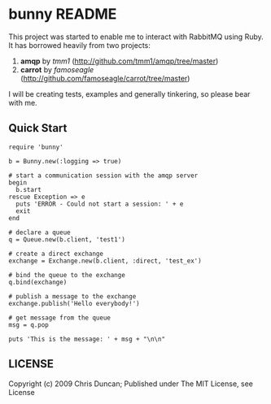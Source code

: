 # bunny README

This project was started to enable me to interact with RabbitMQ using Ruby. It has borrowed heavily from two projects:
 
1. **amqp** by *tmm1* (http://github.com/tmm1/amqp/tree/master)
2. **carrot** by *famoseagle* (http://github.com/famoseagle/carrot/tree/master)
 
I will be creating tests, examples and generally tinkering, so please bear with me.
 
## Quick Start

    require 'bunny'

    b = Bunny.new(:logging => true)

    # start a communication session with the amqp server
    begin
      b.start
    rescue Exception => e
      puts 'ERROR - Could not start a session: ' + e
      exit
    end

    # declare a queue
    q = Queue.new(b.client, 'test1')

    # create a direct exchange
    exchange = Exchange.new(b.client, :direct, 'test_ex')

    # bind the queue to the exchange
    q.bind(exchange)

    # publish a message to the exchange
    exchange.publish('Hello everybody!')

    # get message from the queue
    msg = q.pop

    puts 'This is the message: ' + msg + "\n\n"

## LICENSE

Copyright (c) 2009 Chris Duncan; Published under The MIT License, see License
